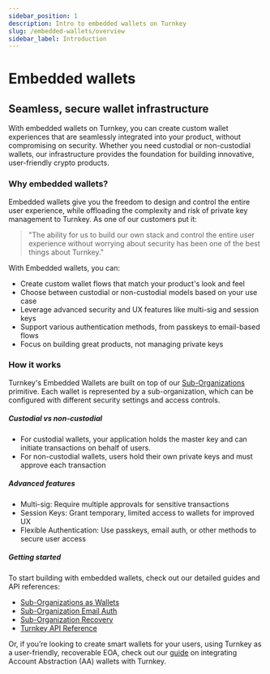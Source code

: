 ```yaml
---
sidebar_position: 1
description: Intro to embedded wallets on Turnkey
slug: /embedded-wallets/overview
sidebar_label: Introduction
---
```

# Embedded wallets
## Seamless, secure wallet infrastructure

With embedded wallets on Turnkey, you can create custom wallet experiences that are seamlessly integrated into your product, without compromising on security. Whether you need custodial or non-custodial wallets, our infrastructure provides the foundation for building innovative, user-friendly crypto products.

### Why embedded wallets?

Embedded wallets give you the freedom to design and control the entire user experience, while offloading the complexity and risk of private key management to Turnkey. As one of our customers put it:

>"The ability for us to build our own stack and control the entire user experience without worrying about security has been one of the best things about Turnkey."

With Embedded wallets, you can:
- Create custom wallet flows that match your product's look and feel
- Choose between custodial or non-custodial models based on your use case
- Leverage advanced security and UX features like multi-sig and session keys
- Support various authentication methods, from passkeys to email-based flows
- Focus on building great products, not managing private keys

### How it works

Turnkey's Embedded Wallets are built on top of our [Sub-Organizations](/concepts/sub-organizations) primitive. Each wallet is represented by a sub-organization, which can be configured with different security settings and access controls.

##### Custodial vs non-custodial
- For custodial wallets, your application holds the master key and can initiate transactions on behalf of users.
- For non-custodial wallets, users hold their own private keys and must approve each transaction

##### Advanced features
- Multi-sig: Require multiple approvals for sensitive transactions
- Session Keys: Grant temporary, limited access to wallets for improved UX
- Flexible Authentication: Use passkeys, email auth, or other methods to secure user access

##### Getting started

To start building with embedded wallets, check out our detailed guides and API references:
- [Sub-Organizations as Wallets](/embedded-wallets/sub-organizations-as-wallets)
- [Sub-Organization Email Auth](/embedded-wallets/sub-organization-auth)
- [Sub-Organization Recovery](/embedded-wallets/sub-organization-recovery)
- [Turnkey API Reference](/api)

Or, if you’re looking to create smart wallets for your users, using Turnkey as a user-friendly, recoverable EOA, check out our [guide](/reference/aa-wallets) on integrating Account Abstraction (AA) wallets with Turnkey. 
